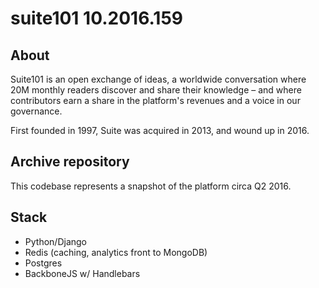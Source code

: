 suite101 10.2016.159
====================
## About
Suite101 is an open exchange of ideas, a worldwide conversation where 20M monthly readers discover and share their knowledge – and where contributors earn a share in the platform's revenues and a voice in our governance.

First founded in 1997, Suite was acquired in 2013, and wound up in 2016.

## Archive repository
This codebase represents a snapshot of the platform circa Q2 2016.

## Stack
- Python/Django
- Redis (caching, analytics front to MongoDB)
- Postgres
- BackboneJS w/ Handlebars
